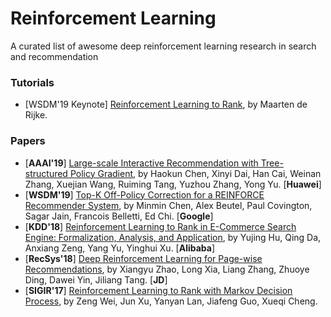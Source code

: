 # Reinforcement Learning
A curated list of awesome deep reinforcement learning research in search and recommendation

### Tutorials
+ [WSDM'19 Keynote] [Reinforcement Learning to Rank](https://dl.acm.org/citation.cfm?id=3291605), by Maarten de Rijke.

### Papers
+ [**AAAI'19**] [Large-scale Interactive Recommendation with Tree-structured Policy Gradient](https://arxiv.org/abs/1811.05869), by Haokun Chen, Xinyi Dai, Han Cai, Weinan Zhang, Xuejian Wang, Ruiming Tang, Yuzhou Zhang, Yong Yu. [**Huawei**]
+ [**WSDM'19**] [Top-K Off-Policy Correction for a REINFORCE Recommender System](https://arxiv.org/abs/1812.02353), by Minmin Chen, Alex Beutel, Paul Covington, Sagar Jain, Francois Belletti, Ed Chi. [**Google**]
+ [**KDD'18**] [Reinforcement Learning to Rank in E-Commerce Search Engine: Formalization, Analysis, and Application](https://arxiv.org/abs/1803.00710), by Yujing Hu, Qing Da, Anxiang Zeng, Yang Yu, Yinghui Xu. [**Alibaba**]
+ [**RecSys'18**] [Deep Reinforcement Learning for Page-wise Recommendations](https://arxiv.org/pdf/1805.02343.pdf), by Xiangyu Zhao, Long Xia, Liang Zhang, Zhuoye Ding, Dawei Yin, Jiliang Tang. [**JD**]
+ [**SIGIR'17**] [Reinforcement Learning to Rank with Markov Decision Process](http://www.bigdatalab.ac.cn/~junxu/publications/SIGIR2017_RL_L2R.pdf), by Zeng Wei, Jun Xu, Yanyan Lan, Jiafeng Guo, Xueqi Cheng.
